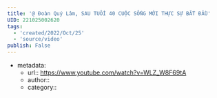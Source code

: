 ```yaml
---
title: '@ Đoàn Quý Lâm, SAU TUỔI 40 CUỘC SỐNG MỚI THỰC SỰ BẮT ĐẦU'
UID: 221025002620
tags:
  - 'created/2022/Oct/25'
  - 'source/video'
publish: False
---
```

- metadata:
	- url:: https://www.youtube.com/watch?v=WLZ_W8F69tA
	- author::
	- category::


